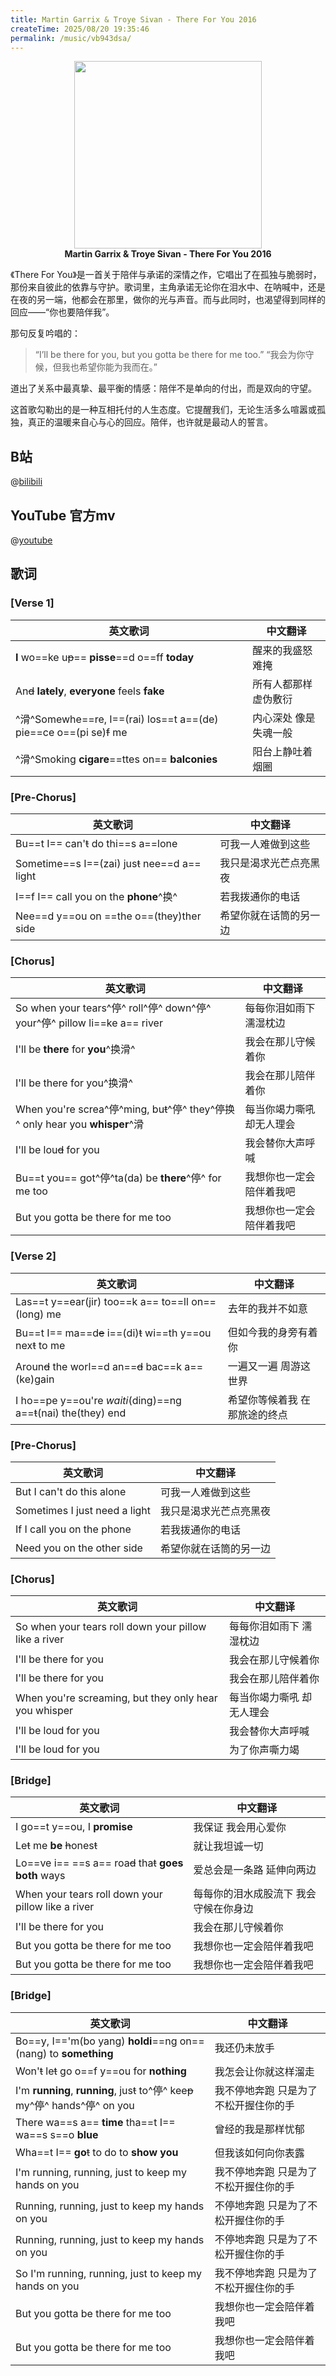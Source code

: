 ```yaml
---
title: Martin Garrix & Troye Sivan - There For You 2016
createTime: 2025/08/20 19:35:46
permalink: /music/vb943dsa/
---
```



<p align="center">
  <img src="https://img2.baidu.com/it/u=1973928528,2640589103&fm=253&fmt=auto&app=120&f=JPEG?w=667&h=500" width="300"><br>
  <b>Martin Garrix & Troye Sivan - There For You 2016</b>
</p>

《There For You》是一首关于陪伴与承诺的深情之作，它唱出了在孤独与脆弱时，那份来自彼此的依靠与守护。歌词里，主角承诺无论你在泪水中、在呐喊中，还是在夜的另一端，他都会在那里，做你的光与声音。而与此同时，也渴望得到同样的回应——“你也要陪伴我”。

那句反复吟唱的：

>“I’ll be there for you, but you gotta be there for me too.”
>“我会为你守候，但我也希望你能为我而在。”

道出了关系中最真挚、最平衡的情感：陪伴不是单向的付出，而是双向的守望。

这首歌勾勒出的是一种互相托付的人生态度。它提醒我们，无论生活多么喧嚣或孤独，真正的温暖来自心与心的回应。陪伴，也许就是最动人的誓言。


## B站

@[bilibili](BV15P411S78p)

## YouTube 官方mv

@[youtube](pNNMr5glICM)


## 歌词

### [Verse 1]

| 英文歌词 | 中文翻译 |
|----------|----------|
| **I** wo==ke u~~p~~== **pisse**==d o==ff **today** | 醒来的我盛怒难掩 |
| An~~d~~ **la~~t~~ely**, **everyone** feels **fake** | 所有人都那样虚伪敷衍 |
| ^滑^Somewhe==re, I==(rai) los==t a==(de) pie==ce o==(pi se)~~f~~ me | 内心深处 像是失魂一般 |
| ^滑^Smoking **cigare**==ttes on== **balconies** | 阳台上静吐着烟圈 |


### [Pre-Chorus]
| 英文歌词 | 中文翻译 |
|----------|----------|
| Bu==t I== can'~~t~~ do thi==s a==lone | 可我一人难做到这些 |
| Sometime==s I==(zai) jus~~t~~ nee==d a== light | 我只是渴求光芒点亮黑夜 |
| I==f I== call you on the **phone**^换^ | 若我拨通你的电话 |
| Nee==d y==ou on ==the o==(they)ther side | 希望你就在话筒的另一边 |

### [Chorus]
| 英文歌词 | 中文翻译 |
|----------|----------|
| So when your tears^停^ roll^停^ down^停^ your^停^ pillow li==ke a== river | 每每你泪如雨下 濡湿枕边 |
| I'll be **there** for **you**^换滑^ | 我会在那儿守候着你 |
| I'll be there for you^换滑^ | 我会在那儿陪伴着你 |
| When you're screa^停^ming, bu~~t~~^停^ they^停换^ only hear you **whisper**^滑 | 每当你竭力嘶吼 却无人理会 |
| I'll be lou~~d~~ for you | 我会替你大声呼喊 |
| Bu==t you== got^停^ta(da) be **there**^停^ for me too | 我想你也一定会陪伴着我吧 |
| But you gotta be there for me too | 我想你也一定会陪伴着我吧 |


### [Verse 2]
| 英文歌词 | 中文翻译 |
|----------|----------|
| Las==t y==ear(jir) too==k a== to==ll on==(long) me | 去年的我并不如意 |
| Bu==t I== ma==d~~e~~ i==(di)~~t~~ wi==th y==ou nex~~t~~ to me | 但如今我的身旁有着你 |
| Aroun~~d~~ the worl==d an==~~d~~ bac==k a==(ke)gain | 一遍又一遍 周游这世界 |
| I ho==pe y==ou're *waiti*(ding)==ng a==~~t~~(nai) the(they) end | 希望你等候着我 在那旅途的终点 |

### [Pre-Chorus]
| 英文歌词 | 中文翻译 |
|----------|----------|
| But I can't do this alone | 可我一人难做到这些 |
| Sometimes I just need a light | 我只是渴求光芒点亮黑夜 |
| If I call you on the phone | 若我拨通你的电话 |
| Need you on the other side | 希望你就在话筒的另一边 |

### [Chorus]
| 英文歌词 | 中文翻译 |
|----------|----------|
| So when your tears roll down your pillow like a river | 每每你泪如雨下 濡湿枕边 |
| I'll be there for you | 我会在那儿守候着你 |
| I'll be there for you | 我会在那儿陪伴着你 |
| When you're screaming, but they only hear you whisper | 每当你竭力嘶吼 却无人理会 |
| I'll be loud for you | 我会替你大声呼喊 |
| I'll be loud for you | 为了你声嘶力竭 |

### [Bridge]
| 英文歌词 | 中文翻译 |
|----------|----------|
| I go==t y==ou, I **promise** | 我保证 我会用心爱你 |
| Le~~t~~ me **be** ~~h~~ones~~t~~ | 就让我坦诚一切 |
| Lo==ve i== ==s a== roa~~d~~ tha~~t~~ **goes** **both** ways | 爱总会是一条路 延伸向两边 |
| When your tears roll down your pillow like a river | 每每你的泪水成股流下 我会守候在你身边 |
| I'll be there for you | 我会在那儿守候着你 |
| But you gotta be there for me too | 我想你也一定会陪伴着我吧 |
| But you gotta be there for me too | 我想你也一定会陪伴着我吧 |

### [Bridge]
| 英文歌词 | 中文翻译 |
|----------|----------|
| Bo==y, I=='m(bo yang) **holdi**==ng on==(nang) to **something** | 我还仍未放手 |
| Won'~~t~~ le~~t~~ go o==f y==ou for **nothing** | 我怎会让你就这样溜走 |
| I'm **running**, **running**, jus~~t~~ to^停^ kee~~p~~ my^停^ hands^停^ on you | 我不停地奔跑 只是为了不松开握住你的手 |
| There wa==s a== **time** tha==t I== wa==s s==o **blue** | 曾经的我是那样忧郁 |
| Wha==t I== **go**~~t~~ to do to **show you** | 但我该如何向你表露 |
| I'm running, running, just to keep my hands on you | 我不停地奔跑 只是为了不松开握住你的手 |
| Running, running, just to keep my hands on you | 不停地奔跑 只是为了不松开握住你的手 |
| Running, running, just to keep my hands on you | 不停地奔跑 只是为了不松开握住你的手 |
| So I'm running, running, just to keep my hands on you | 我不停地奔跑 只是为了不松开握住你的手 |
| But you gotta be there for me too | 我想你也一定会陪伴着我吧 |
| But you gotta be there for me too | 我想你也一定会陪伴着我吧 |
